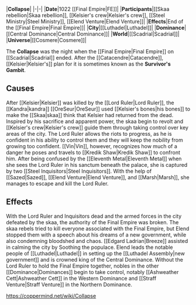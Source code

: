 |**Collapse**|
|-|-|
|**Date**|1022 [[Final Empire\|FE]]|
|**Participants**|[[Skaa rebellion\|Skaa rebellion]], [[Kelsier's crew\|Kelsier's crew]], [[Steel Ministry\|Steel Ministry]], [[Elend Venture\|Elend Venture]]|
|**Effects**|End of the [[Final Empire\|Final Empire]]|
|**City**|[[Luthadel\|Luthadel]]|
|**Dominance**|[[Central Dominance\|Central Dominance]]|
|**World**|[[Scadrial\|Scadrial]]|
|**Universe**|[[Cosmere\|Cosmere]]|

The **Collapse** was the night when the [[Final Empire\|Final Empire]] on [[Scadrial\|Scadrial]] ended. After the [[Catacendre\|Catacendre]], [[Kelsier\|Kelsier's]] plan for it is sometimes known as the **Survivor's Gambit**.

## Causes
After [[Kelsier\|Kelsier]] was killed by the [[Lord Ruler\|Lord Ruler]], the [[Kandra\|kandra]] [[OreSeur\|OreSeur]] used [[Kelsier's bones\|his bones]] to make the [[Skaa\|skaa]] think that Kelsier had returned from the dead. Inspired by his sacrifice and apparent power, the skaa begin to revolt and [[Kelsier's crew\|Kelsier's crew]] guide them through taking control over key areas of the city.
The Lord Ruler allows the riots to progress, as he is confident in his ability to control them and they will keep the nobility from growing too confident. [[Vin\|Vin]], however, recognizes how much of a danger he poses and travels to [[Kredik Shaw\|Kredik Shaw]] to confront him. After being confused by the [[Eleventh Metal\|Eleventh Metal]] when she sees the Lord Ruler in his sanctum beneath the palace, she is captured by two [[Steel Inquisitors\|Steel Inquisitors]]. With the help of [[Sazed\|Sazed]], [[Elend Venture\|Elend Venture]], and [[Marsh\|Marsh]], she manages to escape and kill the Lord Ruler.

## Effects
With the Lord Ruler and Inquisitors dead and the armed forces in the city defeated by the skaa, the authority of the Final Empire was broken. The skaa rebels tried to kill everyone associated with the Final Empire, but Elend stopped them with a speech about his dreams of a new government, while also condemning bloodshed and chaos. [[Edgard Ladrian\|Breeze]] assisted in calming the city by Soothing the populace.
Elend leads the notable people of [[Luthadel\|Luthadel]] in setting up the [[Luthadel Assembly\|new government]] and is crowned king of the Central Dominance. Without the Lord Ruler to hold the Final Empire together, nobles in the other [[Dominance\|Dominances]] begin to take control, notably [[Ashweather Cett\|Ashweather Cett]] in the Western Dominance and [[Straff Venture\|Straff Venture]] in the Northern Dominance.



https://coppermind.net/wiki/Collapse